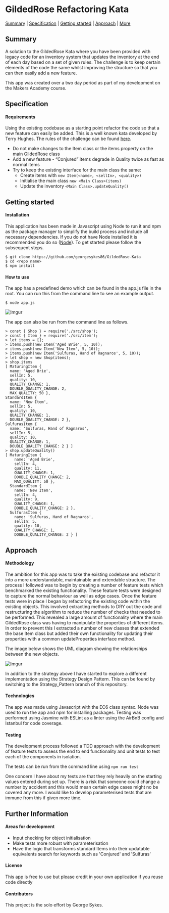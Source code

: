 GildedRose Refactoring Kata
===========================

[Summary](#summary) | [Specification](#specification) | [Getting started](#getting-started) | [Approach](#approach) | [More](#further-information)

## Summary

A solution to the GildedRose Kata where you have been provided with legacy code for an inventory system that
updates the inventory at the end of each day based on a set of given rules. The challenge is to keep certain elements
of the code the same whilst improving the structure so that you can then easily add a new feature.

This app was created over a two day period as part of my development on the Makers Academy course.

## Specification

#### Requirements

Using the existing codebase as a starting point refactor the code so that a new feature can easily be added.
This is a well known kata developed by Terry Hughes. The rules of the challenge can be found [here](https://github.com/NotMyself/GildedRose).

* Do not make changes to the Item class or the items property on the main GildedRose class
* Add a new feature - “Conjured” items degrade in Quality twice as fast as normal items
* Try to keep the existing interface for the main class the same:
    - Create items with ```new Item(<name>, <sellIn>, <quality>)```
    - Initialise the main class ```new <Main Class>(items)```
    - Update the inventory ```<Main Class>.updateQuality()```

## Getting started

#### Installation

This application has been made in Javascript using Node to run it and npm as the package manager to simplify the build process and
include all necessary dependencies. If you do not have Node installed it is recommended you
do so ([Node](https://nodejs.org/en/download/)). To get started please follow the
subsequent steps.

```
$ git clone https://github.com/georgesykes86/GildedRose-Kata
$ cd <repo name>
$ npm install
```

#### How to use

The app has a predefined demo which can be found in the app.js file in the root. You can run this from the command line to see
an example output.

```
$ node app.js
```

![Imgur](https://i.imgur.com/dycwvUU.png)

The app can also be run from the command line as follows.
```
> const { Shop } = require('./src/shop');
> const { Item } = require('./src/item');
> let items = [];
> items.push(new Item('Aged Brie', 5, 10));
> items.push(new Item('New Item', 5, 10));
> items.push(new Item('Sulfuras, Hand of Ragnaros', 5, 10));
> let shop = new Shop(items);
> shop.items
[ MaturingItem {
  name: 'Aged Brie',
  sellIn: 5,
  quality: 10,
  QUALITY_CHANGE: 1,
  DOUBLE_QUALITY_CHANGE: 2,
  MAX_QUALITY: 50 },
StandardItem {
  name: 'New Item',
  sellIn: 5,
  quality: 10,
  QUALITY_CHANGE: 1,
  DOUBLE_QUALITY_CHANGE: 2 },
SulfurasItem {
  name: 'Sulfuras, Hand of Ragnaros',
  sellIn: 5,
  quality: 10,
  QUALITY_CHANGE: 1,
  DOUBLE_QUALITY_CHANGE: 2 } ]
> shop.updateQuality()
[ MaturingItem {
    name: 'Aged Brie',
    sellIn: 4,
    quality: 11,
    QUALITY_CHANGE: 1,
    DOUBLE_QUALITY_CHANGE: 2,
    MAX_QUALITY: 50 },
  StandardItem {
    name: 'New Item',
    sellIn: 4,
    quality: 9,
    QUALITY_CHANGE: 1,
    DOUBLE_QUALITY_CHANGE: 2 },
  SulfurasItem {
    name: 'Sulfuras, Hand of Ragnaros',
    sellIn: 5,
    quality: 10,
    QUALITY_CHANGE: 1,
    DOUBLE_QUALITY_CHANGE: 2 } ]
```

## Approach

#### Methodology
The ambition for this app was to take the existing codebase and refactor it into a more understandable, maintainable and
extendable structure. The process I followed was to begin by creating a number of feature tests which benchmarked the existing functionality.
These feature tests were designed to capture the normal behaviour as well as edge cases.
Once the feature tests were in place I began by refactoring the existing code within the existing objects. This involved extracting methods to DRY
out the code and restructuring the algorithm to reduce the number of checks that needed to be performed. This revealed a large amount of functionality
where the main GildedRose class was having to manipulate the properties of different items. In order to prevent this I extracted a number of new classes
that extended the base Item class but added their own functionality for updating their properties with a common updateProperties interface method.

The image below shows the UML diagram showing the relationships between the new objects.

![Imgur](https://i.imgur.com/MUGr5Zd.png)

In addition to the strategy above I have started to explore a different implementation using the Strategy Design Pattern. This can be found by switching to
the Strategy_Pattern branch of this repository.

#### Technologies
The app was made using Javascript with the EC6 class syntax. Node was used to run the app and npm for installing packages. Testing was performed using
Jasmine with ESLint as a linter using the AirBnB config and Istanbul for code coverage.

#### Testing
The development process followed a TDD approach with the development of feature tests to assess the
end to end functionality and unit tests to test each of the components in isolation.

The tests can be run from the command line using ```npm run test```

One concern I have about my tests are that they rely heavily on the starting values entered during set up.
There is a risk that someone could change a number by accident and this would mean certain edge cases might no
be covered any more. I would like to develop parameterised tests that are immune from this if given more time.

## Further Information

#### Areas for development
* Input checking for object initialisation
* Make tests more robust with parameterisation
* Have the logic that transforms standard Items into their updatable equivalents search for keywords such as 'Conjured' and 'Sulfuras'

#### License
This app is free to use but please credit in your own application if you reuse code directly

#### Contributors
This project is the solo effort by George Sykes.
